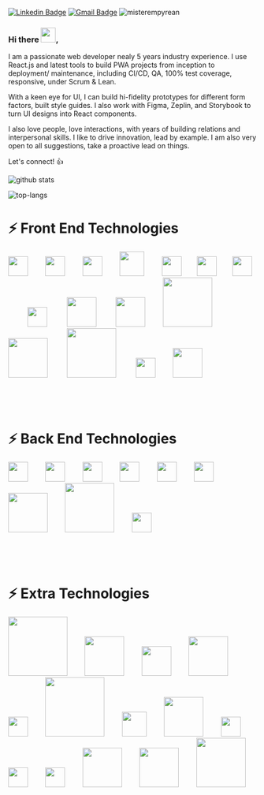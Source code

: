 [![Linkedin Badge](https://img.shields.io/badge/-carlbowen-blue?style=flat-square&logo=Linkedin&logoColor=white&link=https://www.linkedin.com/in/carl-bowen/)](https://www.linkedin.com/in/carl-bowen/)
[![Gmail Badge](https://img.shields.io/badge/-carl@pixelempyrean.com-c14438?style=flat-square&logo=Gmail&logoColor=white&link=mailto:carl@pixelempyrean.com)](mailto:carl@pixelempyrean.com)
<img src="https://komarev.com/ghpvc/?username=misterempyrean" alt="misterempyrean" />

### Hi there <img src="https://raw.githubusercontent.com/MartinHeinz/MartinHeinz/master/wave.gif" width="30px">,

I am a passionate web developer nealy 5 years industry experience. I use React.js and latest tools to build PWA projects from inception to deployment/ maintenance, including CI/CD, QA, 100% test coverage, responsive, under Scrum & Lean.

With a keen eye for UI, I can build hi-fidelity prototypes for different form factors, built style guides. I also work with Figma, Zeplin, and Storybook to turn UI designs into React components.

I also love people, love interactions, with years of building relations and interpersonal skills. I like to drive innovation, lead by example. I am also very open to all suggestions, take a proactive lead on things.

Let's connect! 👍

![github stats](https://bad-apple-github-readme.vercel.app/api?show_bg=1&username=misterempyrean)

![top-langs](https://github-readme-stats.vercel.app/api/top-langs?username=misterempyrean)

# ⚡ Front End Technologies
<img src="https://devicons.github.io/devicon/devicon.git/icons/html5/html5-plain.svg" width="40px">&nbsp;&nbsp;&nbsp;&nbsp;&nbsp;&nbsp;&nbsp;&nbsp;
<img src="https://devicons.github.io/devicon/devicon.git/icons/css3/css3-plain.svg" width="40px">&nbsp;&nbsp;&nbsp;&nbsp;&nbsp;&nbsp;&nbsp;&nbsp;
<img src="https://devicons.github.io/devicon/devicon.git/icons/sass/sass-original.svg" width="40px">&nbsp;&nbsp;&nbsp;&nbsp;&nbsp;&nbsp;&nbsp;&nbsp;
<img src="https://spectrum.imgix.net/communities/e8792514-dc32-43ff-a26e-81c85754f193/test.png.0.3184486404030735?w=256&h=256&dpr=2&auto=compress&expires=1592438400000&ixlib=js-1.3.0&s=92c2cfaf13eff60051f30269df519313" width="50px">&nbsp;&nbsp;&nbsp;&nbsp;&nbsp;&nbsp;&nbsp;&nbsp;
<img src="https://devicons.github.io/devicon/devicon.git/icons/javascript/javascript-original.svg" width="40px">&nbsp;&nbsp;&nbsp;&nbsp;&nbsp;&nbsp;&nbsp;
<img src="https://devicons.github.io/devicon/devicon.git/icons/typescript/typescript-original.svg" width="40px">&nbsp;&nbsp;&nbsp;&nbsp;&nbsp;&nbsp;&nbsp;
<img src="https://devicons.github.io/devicon/devicon.git/icons/react/react-original.svg" width="40px">&nbsp;&nbsp;&nbsp;&nbsp;&nbsp;&nbsp;&nbsp;&nbsp;&nbsp;
<img src="https://devicons.github.io/devicon/devicon.git/icons/redux/redux-original.svg" width="40px">&nbsp;&nbsp;&nbsp;&nbsp;&nbsp;&nbsp;&nbsp;&nbsp;&nbsp;
<img src="https://cdn.freebiesupply.com/logos/large/2x/redux-saga-logo-png-transparent.png" width="60px">&nbsp;&nbsp;&nbsp;&nbsp;&nbsp;&nbsp;&nbsp;&nbsp;&nbsp;
<img src="https://upload.wikimedia.org/wikipedia/commons/thumb/8/8e/Nextjs-logo.svg/800px-Nextjs-logo.svg.png" width="60px">&nbsp;&nbsp;&nbsp;&nbsp;&nbsp;&nbsp;&nbsp;&nbsp;
<img src="https://symbols.getvecta.com/stencil_82/65_graphql.e375806f99.svg" width="100px">&nbsp;&nbsp;&nbsp;&nbsp;&nbsp;&nbsp;&nbsp;&nbsp;
<img src="https://upload.wikimedia.org/wikipedia/commons/thumb/e/e0/Git-logo.svg/1280px-Git-logo.svg.png" width="80px">&nbsp;&nbsp;&nbsp;&nbsp;&nbsp;&nbsp;&nbsp;&nbsp;&nbsp;
<img src="https://encrypted-tbn0.gstatic.com/images?q=tbn%3AANd9GcRweE92ETil_kLy8x7jyM11saNlFC-0q4xEzQ&usqp=CAU" width="100px">&nbsp;&nbsp;&nbsp;&nbsp;&nbsp;&nbsp;&nbsp;&nbsp;&nbsp;
<img src="https://4.bp.blogspot.com/-LiJZ5I8E7K8/XIe_GeI5glI/AAAAAAAAIuw/4Awu8j8r0P8TKBXzyxyslHEfplOlK9-6QCK4BGAYYCw/s1600/icon%2Bfigma%2Bvector.png" width="40px">&nbsp;&nbsp;&nbsp;&nbsp;&nbsp;&nbsp;&nbsp;&nbsp;
<img src="https://miro.medium.com/max/3150/2*Quf1FX2VLly-mpdP9_M4Tw.png" width="60px">&nbsp;&nbsp;&nbsp;&nbsp;&nbsp;&nbsp;&nbsp;&nbsp;

&nbsp;

&nbsp; 

# ⚡ Back End Technologies
<img src="https://devicons.github.io/devicon/devicon.git/icons/nodejs/nodejs-plain.svg" width="40px">&nbsp;&nbsp;&nbsp;&nbsp;&nbsp;&nbsp;&nbsp;&nbsp;
<img src="https://devicons.github.io/devicon/devicon.git/icons/python/python-plain.svg" width="40px">&nbsp;&nbsp;&nbsp;&nbsp;&nbsp;&nbsp;&nbsp;&nbsp;
<img src="https://devicons.github.io/devicon/devicon.git/icons/express/express-original.svg" width="40px">&nbsp;&nbsp;&nbsp;&nbsp;&nbsp;&nbsp;&nbsp;&nbsp;
<img src="https://devicons.github.io/devicon/devicon.git/icons/redis/redis-original.svg" width="40px">&nbsp;&nbsp;&nbsp;&nbsp;&nbsp;&nbsp;&nbsp;&nbsp;
<img src="https://devicons.github.io/devicon/devicon.git/icons/postgresql/postgresql-original.svg" width="40px">&nbsp;&nbsp;&nbsp;&nbsp;&nbsp;&nbsp;&nbsp;&nbsp;
<img src="https://devicons.github.io/devicon/devicon.git/icons/mongodb/mongodb-original.svg" width="40px">&nbsp;&nbsp;&nbsp;&nbsp;&nbsp;&nbsp;&nbsp;&nbsp;
<img src="https://symbols-electrical.getvecta.com/stencil_80/56_flask.3a79b5a056.svg" width="80px">&nbsp;&nbsp;&nbsp;&nbsp;&nbsp;&nbsp;&nbsp;&nbsp;
<img src="https://www.vitoshacademy.com/wp-content/uploads/2015/05/sqlalchemy-logo1.png" width="100px">&nbsp;&nbsp;&nbsp;&nbsp;&nbsp;&nbsp;&nbsp;&nbsp;
<img src="https://devicons.github.io/devicon/devicon.git/icons/amazonwebservices/amazonwebservices-original.svg" width="40px">&nbsp;&nbsp;&nbsp;&nbsp;&nbsp;&nbsp;&nbsp;&nbsp;


&nbsp;

&nbsp; 


# ⚡ Extra Technologies
<img src="https://miro.medium.com/max/1400/1*I1bJuD1D5G2FvWP5IVyyFQ.png" width="120px">&nbsp;&nbsp;&nbsp;&nbsp;&nbsp;&nbsp;&nbsp;&nbsp;
<img src="https://scholarblogs.emory.edu/lits/files/2019/03/atomicdesign.png" width="80px">&nbsp;&nbsp;&nbsp;&nbsp;&nbsp;&nbsp;&nbsp;&nbsp;
<img src="https://devicons.github.io/devicon/devicon.git/icons/npm/npm-original-wordmark.svg" width="60px">&nbsp;&nbsp;&nbsp;&nbsp;&nbsp;&nbsp;&nbsp;&nbsp;
<img src="https://symbols.getvecta.com/stencil_85/19_jest.54571e35bb.svg" width="80px">&nbsp;&nbsp;&nbsp;&nbsp;&nbsp;&nbsp;&nbsp;&nbsp;
<img src="https://cdn.clipart.email/095fcdee50930516a38eeee67f0186fd_airbnb-logo-media-social-icon_512-512.png" width="40px">&nbsp;&nbsp;&nbsp;&nbsp;&nbsp;&nbsp;&nbsp;&nbsp;
<img src="https://automationpanda.files.wordpress.com/2018/07/cypress-io-logo-social-share-e1532238308348.png?w=620" width="120px">&nbsp;&nbsp;&nbsp;&nbsp;&nbsp;&nbsp;&nbsp;&nbsp;
<img src="https://200ok.ch/img/technologies/react-testing-library.png" width="50px">&nbsp;&nbsp;&nbsp;&nbsp;&nbsp;&nbsp;&nbsp;&nbsp;
<img src="https://symbols.getvecta.com/stencil_79/70_eslint.724801c144.svg" width="80px">&nbsp;&nbsp;&nbsp;&nbsp;&nbsp;&nbsp;&nbsp;&nbsp;
<img src="https://unitejs.com/assets/logos/tslint.png" width="40px">&nbsp;&nbsp;&nbsp;&nbsp;&nbsp;&nbsp;&nbsp;&nbsp;
<img src="https://cdn.worldvectorlogo.com/logos/stylelint.svg" width="40px">&nbsp;&nbsp;&nbsp;&nbsp;&nbsp;&nbsp;&nbsp;&nbsp;
<img src="https://prettier.io/icon.png" width="40px">&nbsp;&nbsp;&nbsp;&nbsp;&nbsp;&nbsp;&nbsp;&nbsp;
<img src="https://cdn.worldvectorlogo.com/logos/pwa-logo.svg" width="80px">&nbsp;&nbsp;&nbsp;&nbsp;&nbsp;&nbsp;&nbsp;&nbsp;
<img src="https://upload.wikimedia.org/wikipedia/commons/thumb/e/ef/Octicons-logo-github.svg/1024px-Octicons-logo-github.svg.png" width="80px">&nbsp;&nbsp;&nbsp;&nbsp;&nbsp;&nbsp;&nbsp;&nbsp;
<img src="https://www.webpagetest.org/tips_data/google_developers_logo.png" width="100px">&nbsp;&nbsp;&nbsp;&nbsp;&nbsp;&nbsp;&nbsp;&nbsp;
